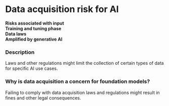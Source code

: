 # Data acquisition risk for AI

**Risks associated with input** \
**Training and tuning phase** \
**Data laws** \
**Amplified by generative AI**

### Description

Laws and other regulations might limit the collection of certain types of data for specific AI use cases.

### Why is data acquisition a concern for foundation models?

Failing to comply with data acquisition laws and regulations might result in fines and other legal consequences.